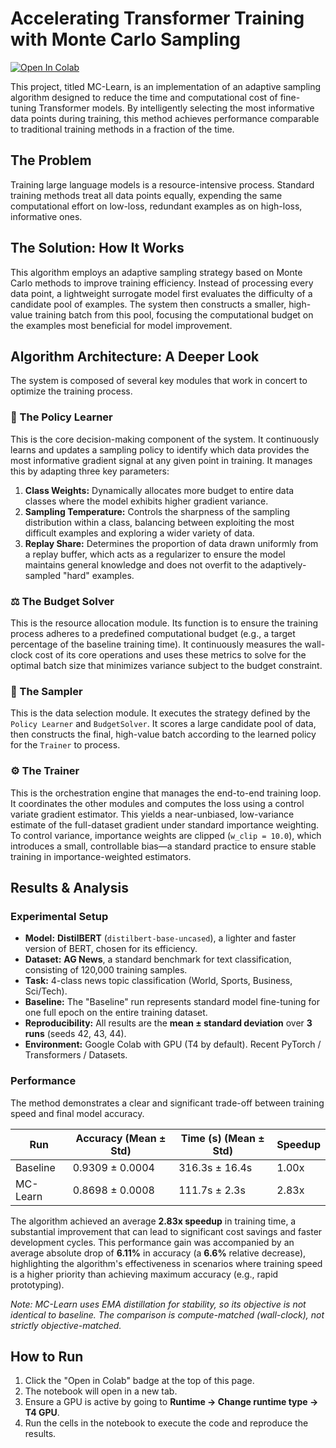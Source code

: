 # Accelerating Transformer Training with Monte Carlo Sampling

[![Open In Colab](https://colab.research.google.com/assets/colab-badge.svg)](https://colab.research.google.com/github/mikebaloun/MC-Learn/blob/main/Monte_Carlo_Learn.ipynb)

This project, titled MC-Learn, is an implementation of an adaptive sampling algorithm designed to reduce the time and computational cost of fine-tuning Transformer models. By intelligently selecting the most informative data points during training, this method achieves performance comparable to traditional training methods in a fraction of the time.

## The Problem

Training large language models is a resource-intensive process. Standard training methods treat all data points equally, expending the same computational effort on low-loss, redundant examples as on high-loss, informative ones.

## The Solution: How It Works

This algorithm employs an adaptive sampling strategy based on Monte Carlo methods to improve training efficiency. Instead of processing every data point, a lightweight surrogate model first evaluates the difficulty of a candidate pool of examples. The system then constructs a smaller, high-value training batch from this pool, focusing the computational budget on the examples most beneficial for model improvement.

## Algorithm Architecture: A Deeper Look

The system is composed of several key modules that work in concert to optimize the training process.

### 🧠 The Policy Learner

This is the core decision-making component of the system. It continuously learns and updates a sampling policy to identify which data provides the most informative gradient signal at any given point in training. It manages this by adapting three key parameters:
1.  **Class Weights:** Dynamically allocates more budget to entire data classes where the model exhibits higher gradient variance.
2.  **Sampling Temperature:** Controls the sharpness of the sampling distribution within a class, balancing between exploiting the most difficult examples and exploring a wider variety of data.
3.  **Replay Share:** Determines the proportion of data drawn uniformly from a replay buffer, which acts as a regularizer to ensure the model maintains general knowledge and does not overfit to the adaptively-sampled "hard" examples.

### ⚖️ The Budget Solver

This is the resource allocation module. Its function is to ensure the training process adheres to a predefined computational budget (e.g., a target percentage of the baseline training time). It continuously measures the wall-clock cost of its core operations and uses these metrics to solve for the optimal batch size that minimizes variance subject to the budget constraint.

### 👷 The Sampler

This is the data selection module. It executes the strategy defined by the `Policy Learner` and `BudgetSolver`. It scores a large candidate pool of data, then constructs the final, high-value batch according to the learned policy for the `Trainer` to process.

### ⚙️ The Trainer

This is the orchestration engine that manages the end-to-end training loop. It coordinates the other modules and computes the loss using a control variate gradient estimator. This yields a near-unbiased, low-variance estimate of the full-dataset gradient under standard importance weighting. To control variance, importance weights are clipped (`w_clip = 10.0`), which introduces a small, controllable bias—a standard practice to ensure stable training in importance-weighted estimators.

## Results & Analysis

### Experimental Setup

* **Model:** **DistilBERT** (`distilbert-base-uncased`), a lighter and faster version of BERT, chosen for its efficiency.
* **Dataset:** **AG News**, a standard benchmark for text classification, consisting of 120,000 training samples.
* **Task:** 4-class news topic classification (World, Sports, Business, Sci/Tech).
* **Baseline:** The "Baseline" run represents standard model fine-tuning for one full epoch on the entire training dataset.
* **Reproducibility:** All results are the **mean ± standard deviation** over **3 runs** (seeds 42, 43, 44).
* **Environment:** Google Colab with GPU (T4 by default). Recent PyTorch / Transformers / Datasets.

### Performance

The method demonstrates a clear and significant trade-off between training speed and final model accuracy.

| Run      | Accuracy (Mean ± Std)   | Time (s) (Mean ± Std) | Speedup |
|----------|-------------------------|-----------------------|---------|
| Baseline | 0.9309 ± 0.0004         | 316.3s ± 16.4s        | 1.00x   |
| MC-Learn | 0.8698 ± 0.0008         | 111.7s ± 2.3s         | 2.83x   |

The algorithm achieved an average **2.83x speedup** in training time, a substantial improvement that can lead to significant cost savings and faster development cycles. This performance gain was accompanied by an average absolute drop of **6.11%** in accuracy (a **6.6%** relative decrease), highlighting the algorithm's effectiveness in scenarios where training speed is a higher priority than achieving maximum accuracy (e.g., rapid prototyping).

*Note: MC-Learn uses EMA distillation for stability, so its objective is not identical to baseline. The comparison is compute-matched (wall-clock), not strictly objective-matched.*

## How to Run

1.  Click the "Open in Colab" badge at the top of this page.
2.  The notebook will open in a new tab.
3.  Ensure a GPU is active by going to **Runtime → Change runtime type → T4 GPU**.
4.  Run the cells in the notebook to execute the code and reproduce the results.

